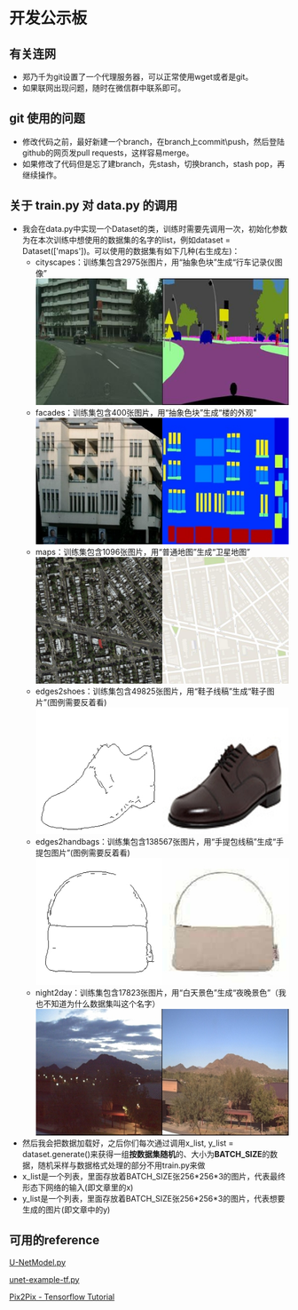 # 开发公示板

## 有关连网
- 郑乃千为git设置了一个代理服务器，可以正常使用wget或者是git。
- 如果联网出现问题，随时在微信群中联系即可。

## git 使用的问题
+ 修改代码之前，最好新建一个branch，在branch上commit\push，然后登陆github的网页发pull requests，这样容易merge。
+ 如果修改了代码但是忘了建branch，先stash，切换branch，stash pop，再继续操作。

## 关于 train.py 对 data.py 的调用
+ 我会在data.py中实现一个Dataset的类，训练时需要先调用一次，初始化参数为在本次训练中想使用的数据集的名字的list，例如dataset = Dataset(['maps'])。可以使用的数据集有如下几种(右生成左)：
  + cityscapes：训练集包含2975张图片，用“抽象色块”生成“行车记录仪图像”![](https://github.com/semiwaker/Image-to-Image-Translation-with-Conditional-Adversarial-Network/blob/nkc/etc/cityscapes_sample.jpg)
  + facades：训练集包含400张图片，用“抽象色块”生成“楼的外观"![](https://github.com/semiwaker/Image-to-Image-Translation-with-Conditional-Adversarial-Network/blob/nkc/etc/facades_sample.jpg)
  + maps：训练集包含1096张图片，用“普通地图”生成“卫星地图”![](https://github.com/semiwaker/Image-to-Image-Translation-with-Conditional-Adversarial-Network/blob/nkc/etc/maps_sample.jpg)
  + edges2shoes：训练集包含49825张图片，用“鞋子线稿”生成“鞋子图片”(图例需要反着看)![](https://github.com/semiwaker/Image-to-Image-Translation-with-Conditional-Adversarial-Network/blob/nkc/etc/edges2shoes_sample.jpg)
  + edges2handbags：训练集包含138567张图片，用“手提包线稿”生成“手提包图片”(图例需要反着看)![](https://github.com/semiwaker/Image-to-Image-Translation-with-Conditional-Adversarial-Network/blob/nkc/etc/edges2handbags_sample.jpg)
  + night2day：训练集包含17823张图片，用“白天景色”生成“夜晚景色”（我也不知道为什么数据集叫这个名字）![](https://github.com/semiwaker/Image-to-Image-Translation-with-Conditional-Adversarial-Network/blob/nkc/etc/night2day_sample.jpg)
+ 然后我会把数据加载好，之后你们每次通过调用x_list, y_list = dataset.generate()来获得一组**按数据集随机**的、大小为**BATCH_SIZE**的数据，随机采样与数据格式处理的部分不用train.py来做
+ x_list是一个列表，里面存放着BATCH_SIZE张256\*256\*3的图片，代表最终形态下网络的输入(即文章里的x)
+ y_list是一个列表，里面存放着BATCH_SIZE张256\*256\*3的图片，代表想要生成的图片(即文章中的y)

## 可用的reference
[U-NetModel.py](https://github.com/semiwaker/Image-to-Image-Translation-with-Conditional-Adversarial-Network/blob/master/refer/U-NetModel.py)

[unet-example-tf.py](https://github.com/semiwaker/Image-to-Image-Translation-with-Conditional-Adversarial-Network/blob/master/refer/unet-example-tf.py)

[Pix2Pix - Tensorflow Tutorial](https://tensorflow.google.cn/tutorials/generative/pix2pix)

